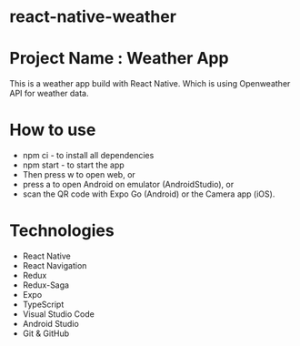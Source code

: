 # react-native-weather

# Project Name : Weather App

This is a weather app build with React Native. Which is using Openweather API for weather data.

# How to use

- npm ci - to install all dependencies
- npm start - to start the app
- Then press w to open web, or
- press a to open Android on emulator (AndroidStudio), or
- scan the QR code with Expo Go (Android) or the Camera app (iOS).

# Technologies

- React Native
- React Navigation
- Redux
- Redux-Saga
- Expo
- TypeScript
- Visual Studio Code
- Android Studio
- Git & GitHub
